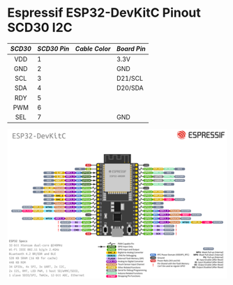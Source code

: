 # Espressif ESP32-DevKitC Pinout SCD30 I2C

| *SCD30* | *SCD30 Pin* | *Cable Color* | *Board Pin* |
| :---: | --- | --- | --- |
| VDD | 1 |  | 3.3V |
| GND | 2 |  | GND |
| SCL | 3 |  | D21/SCL |
| SDA | 4 |  | D20/SDA |
| RDY | 5 |  |  |
| PWM | 6 |  |  |
| SEL | 7 |  | GND |


<img src="esp32-devkitc-pinout.png" width="800px">
